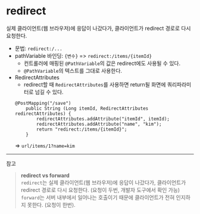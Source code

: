# redirect

실제 클라이언트(웹 브라우저)에 응답이 나갔다가, 클라이언트가 redirect 경로로 다시 요청한다.


* 문법: `redirect:/...` 
* pathVariable 바인딩: `{변수}` => `redirect:/items/{itemId}`
  * 컨트롤러에 매핑된 `@PathVariable`의 값은 redirect에도 사용될 수 있다.
  * `@PathVariable`의 텍스트를 그대로 사용한다.
* RedirectAttributes    
  * redirect할 때 `RedirectAttributes`를 사용하면 return될 화면에 쿼리파라미터로 넘길 수 있다.
  ```
  @PostMapping("/save")
      public String (Long itemId, RedirectAttributes redirectAttributes) {
          redirectAttributes.addAttribute("itemId", itemId);
          redirectAttributes.addAttribute("name", "kim");
          return "redirect:/items/{itemId}";
      }
  ```
  => `url/items/1?name=kim`
  
  
       
 --------------------------------------------------
       
 참고   
 > **redirect vs forward**   
 > `redirect`는 실제 클라이언트(웹 브라우저)에 응답이 나갔다가, 클라이언트가 redirect 경로로 다시 요청한다. (요청이 두번, 개발자 도구에서 확인 가능)   
 > `forward`는 서버 내부에서 일어나는 호출이기 때문에 클라이언트가 전혀 인지하지 못한다. (요청이 한번).
